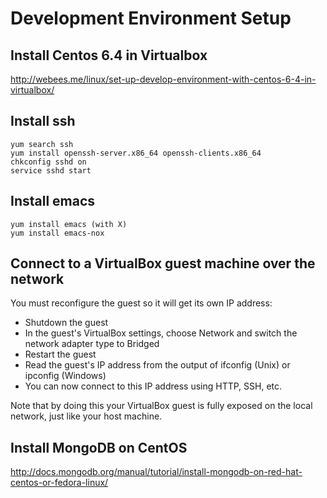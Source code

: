 Development Environment Setup
=============================

Install Centos 6.4 in Virtualbox
--------------------------------
http://webees.me/linux/set-up-develop-environment-with-centos-6-4-in-virtualbox/

Install ssh
-----------
    yum search ssh
    yum install openssh-server.x86_64 openssh-clients.x86_64
    chkconfig sshd on
    service sshd start

Install emacs
-------------
    yum install emacs (with X)
    yum install emacs-nox

Connect to a VirtualBox guest machine over the network
------------------------------------------------------
You must reconfigure the guest so it will get its own IP address:

+ Shutdown the guest
+ In the guest's VirtualBox settings, choose Network and switch the network adapter type to Bridged
+ Restart the guest
+ Read the guest's IP address from the output of ifconfig (Unix) or ipconfig (Windows)
+ You can now connect to this IP address using HTTP, SSH, etc.

Note that by doing this your VirtualBox guest is fully exposed on the local network, just like your host machine.

Install MongoDB on CentOS
-------------------------
http://docs.mongodb.org/manual/tutorial/install-mongodb-on-red-hat-centos-or-fedora-linux/
